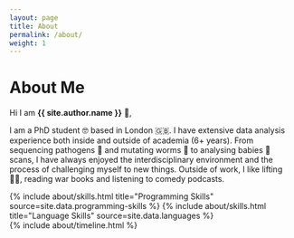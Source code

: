 ```yaml
---
layout: page
title: About
permalink: /about/
weight: 1
---
```


# **About Me**

Hi I am **{{ site.author.name }}** :wave:,<br>

I am a PhD student 🤓 based in London :uk:. I have extensive data analysis experience both inside and outside of academia (6+ years). From sequencing pathogens 🦠 and mutating worms :microscope: to analysing babies 🧠 scans, I have always enjoyed the interdisciplinary environment and the process of challenging myself to new things. Outside of work, I like lifting 🏋️‍♂️, reading war books and listening to comedy podcasts.

<div class="row">
{% include about/skills.html title="Programming Skills" source=site.data.programming-skills %}
{% include about/skills.html title="Language Skills" source=site.data.languages %}
</div>

<div class="row">
{% include about/timeline.html %}
</div>